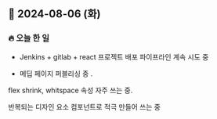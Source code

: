## 📆 2024-08-06 (화)
### 🔥 오늘 한 일 <br>

- Jenkins + gitlab + react 프로젝트 배포 파이프라인 계속 시도 중  

- 메딥 페이지 퍼블리싱 중 .  



flex shrink, whitspace 속성 자주 쓰는 중.   

반복되는 디자인 요소 컴포넌트로 적극 만들어 쓰는 중  
